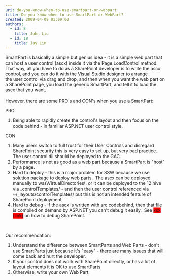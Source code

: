 ```yaml
---
uri: do-you-know-when-to-use-smartpart-or-webpart
title: Do you know when to use SmartPart or WebPart?
created: 2009-04-09 01:09:00
authors:
  - id: 8
    title: John Liu
  - id: 18
    title: Jay Lin
---
```





<span class='intro'> SmartPart is basically a simple but genius idea - it is a simple&#160;web part that can host a user control (ascx) inside it via the Page.LoadControl method. That way, all you have to do as a SharePoint developer is to write the ascx control, and you can do it with the Visual Studio&#160;designer&#160;to arrange the&#160;user control via drag and drop, and then when you want the web part&#160;on a SharePoint page, you load the generic SmartPart, and tell it to load the ascx that you want. <br>
<br>
However, there are some PRO's and CON's when you use a SmartPart&#58; 
 </span>


  <p>PRO</p>
<ol>
    <li>Being able to rapidly create the control's layout and then focus on the code behind - in familiar ASP.NET user control style. </li>
</ol>
<p>CON</p>
<ol>
    <li>Many users switch to full trust for their User Controls and disregard SharePoint security this is very easy to set up, but very bad practice.&#160; The user control dll should be deployed to the GAC. </li>
    <li>Performance is not as good as a&#160;web part&#160;because a SmartPart is &quot;host&quot; by a page. </li>
    <li>Hard to deploy - this is a major problem for SSW because we use solution package to deploy web parts.&#160; The ascx can be deployed manually to wss\VirtualDirectories\, or it can be deployed to the 12 hive via _controlTemplates/ - and then the user control referenced&#160;via ~/_layouts/controlTemplates/ but this is not an intended feature of SharePoint deployment. </li>
    <li>Hard to debug - if the ascx is written with src codebehind, then that file is compiled on demand by ASP.NET you can't debug it easily.&#160; See <font style="background-color&#58;rgb(255, 0, 0);">xxx (link)</font> on how to debug SharePoint. </li>
</ol>
<p>&#160;</p>
<p>Our recommendation&#58;</p>
<ol>
    <li>Understand the difference between SmartParts and Web Parts - don't use SmartParts just because it's &quot;easy&quot; - there are many issues that will come back and hurt the developer. </li>
    <li>If your control does not work with SharePoint directly, or has a lot of layout elements it is OK to use SmartParts </li>
    <li>Otherwise, write your own Web Part. </li>
</ol>



